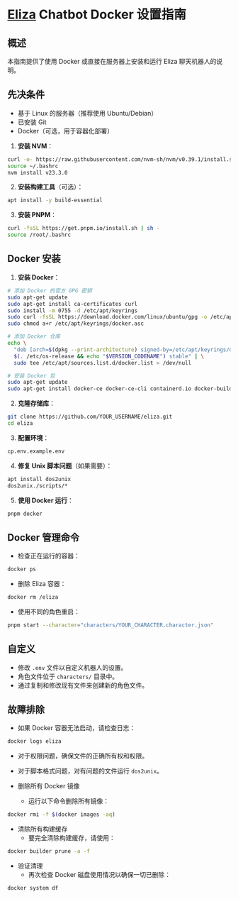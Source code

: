 # [Eliza](https://github.com/ai16z/eliza) Chatbot Docker 设置指南

## 概述
本指南提供了使用 Docker 或直接在服务器上安装和运行 Eliza 聊天机器人的说明。

## 先决条件
- 基于 Linux 的服务器（推荐使用 Ubuntu/Debian）
- 已安装 Git
- Docker（可选，用于容器化部署）

1. **安装 NVM**：
```bash
curl -o- https://raw.githubusercontent.com/nvm-sh/nvm/v0.39.1/install.sh | bash
source ~/.bashrc
nvm install v23.3.0
```

2. **安装构建工具**（可选）：
```bash
apt install -y build-essential
```

3. **安装 PNPM**：
```bash
curl -fsSL https://get.pnpm.io/install.sh | sh -
source /root/.bashrc
```

## Docker 安装

1. **安装 Docker**：
```bash
# 添加 Docker 的官方 GPG 密钥
sudo apt-get update
sudo apt-get install ca-certificates curl
sudo install -m 0755 -d /etc/apt/keyrings
sudo curl -fsSL https://download.docker.com/linux/ubuntu/gpg -o /etc/apt/keyrings/docker.asc
sudo chmod a+r /etc/apt/keyrings/docker.asc

# 添加 Docker 仓库
echo \
  "deb [arch=$(dpkg --print-architecture) signed-by=/etc/apt/keyrings/docker.asc] https://download.docker.com/linux/ubuntu \
  $(. /etc/os-release && echo "$VERSION_CODENAME") stable" | \
  sudo tee /etc/apt/sources.list.d/docker.list > /dev/null

# 安装 Docker 包
sudo apt-get update
sudo apt-get install docker-ce docker-ce-cli containerd.io docker-buildx-plugin docker-compose-plugin
```

2. **克隆存储库**：
```bash
git clone https://github.com/YOUR_USERNAME/eliza.git
cd eliza
```

3. **配置环境**：
```bash
cp.env.example.env
```

4. **修复 Unix 脚本问题**（如果需要）：
```bash
apt install dos2unix
dos2unix./scripts/*
```

5. **使用 Docker 运行**：
```bash
pnpm docker
```


## Docker 管理命令

- 检查正在运行的容器：
```bash
docker ps
```

- 删除 Eliza 容器：
```bash
docker rm /eliza
```

- 使用不同的角色重启：
```bash
pnpm start --character="characters/YOUR_CHARACTER.character.json"
```


## 自定义

- 修改 `.env` 文件以自定义机器人的设置。
- 角色文件位于 `characters/` 目录中。
- 通过复制和修改现有文件来创建新的角色文件。


## 故障排除

- 如果 Docker 容器无法启动，请检查日志：
```bash
docker logs eliza
```
- 对于权限问题，确保文件的正确所有权和权限。
- 对于脚本格式问题，对有问题的文件运行 `dos2unix`。


- 删除所有 Docker 镜像
    - 运行以下命令删除所有镜像：
```bash
docker rmi -f $(docker images -aq)
```
- 清除所有构建缓存
    - 要完全清除构建缓存，请使用：
```bash  
docker builder prune -a -f
```
- 验证清理
    - 再次检查 Docker 磁盘使用情况以确保一切已删除：
```bash
docker system df
```

